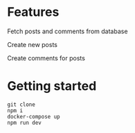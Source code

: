 # Features

Fetch posts and comments from database

Create new posts

Create comments for posts

# Getting started

```
git clone
npm i
docker-compose up
npm run dev
```
